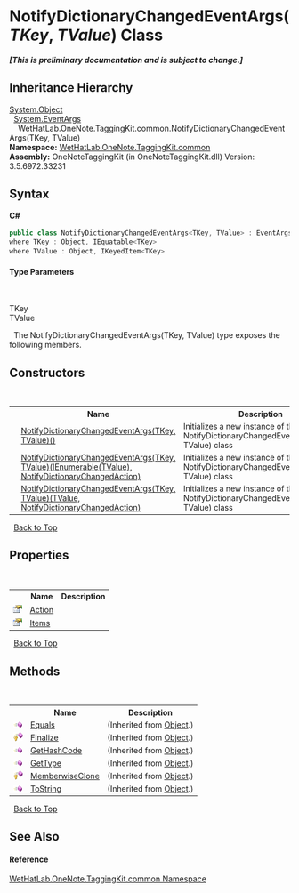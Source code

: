 # NotifyDictionaryChangedEventArgs(*TKey*, *TValue*) Class
 _**\[This is preliminary documentation and is subject to change.\]**_


## Inheritance Hierarchy
<a href="http://msdn2.microsoft.com/en-us/library/e5kfa45b" target="_blank">System.Object</a><br />&nbsp;&nbsp;<a href="http://msdn2.microsoft.com/en-us/library/118wxtk3" target="_blank">System.EventArgs</a><br />&nbsp;&nbsp;&nbsp;&nbsp;WetHatLab.OneNote.TaggingKit.common.NotifyDictionaryChangedEventArgs(TKey, TValue)<br />
**Namespace:**&nbsp;<a href="bcdbab9c-63d1-48a4-6937-af53fb8d9a55">WetHatLab.OneNote.TaggingKit.common</a><br />**Assembly:**&nbsp;OneNoteTaggingKit (in OneNoteTaggingKit.dll) Version: 3.5.6972.33231

## Syntax

**C#**<br />
``` C#
public class NotifyDictionaryChangedEventArgs<TKey, TValue> : EventArgs
where TKey : Object, IEquatable<TKey>
where TValue : Object, IKeyedItem<TKey>

```


#### Type Parameters
&nbsp;<dl><dt>TKey</dt><dd /><dt>TValue</dt><dd /></dl>&nbsp;
The NotifyDictionaryChangedEventArgs(TKey, TValue) type exposes the following members.


## Constructors
&nbsp;<table><tr><th></th><th>Name</th><th>Description</th></tr><tr><td>![Protected method](media/protmethod.gif "Protected method")</td><td><a href="3ec01397-075d-3e67-fd3b-2e5c3f149aa2">NotifyDictionaryChangedEventArgs(TKey, TValue)()</a></td><td>
Initializes a new instance of the NotifyDictionaryChangedEventArgs(TKey, TValue) class</td></tr><tr><td>![Protected method](media/protmethod.gif "Protected method")</td><td><a href="4cde9c7f-747a-63ab-f3b7-13eb16474271">NotifyDictionaryChangedEventArgs(TKey, TValue)(IEnumerable(TValue), NotifyDictionaryChangedAction)</a></td><td>
Initializes a new instance of the NotifyDictionaryChangedEventArgs(TKey, TValue) class</td></tr><tr><td>![Protected method](media/protmethod.gif "Protected method")</td><td><a href="5dbf55fb-ec7b-5019-0478-2b7b96a7f66b">NotifyDictionaryChangedEventArgs(TKey, TValue)(TValue, NotifyDictionaryChangedAction)</a></td><td>
Initializes a new instance of the NotifyDictionaryChangedEventArgs(TKey, TValue) class</td></tr></table>&nbsp;
<a href="#notifydictionarychangedeventargs(*tkey*,-*tvalue*)-class">Back to Top</a>

## Properties
&nbsp;<table><tr><th></th><th>Name</th><th>Description</th></tr><tr><td>![Public property](media/pubproperty.gif "Public property")</td><td><a href="04887103-2749-c463-2e19-cf9588a5be56">Action</a></td><td /></tr><tr><td>![Public property](media/pubproperty.gif "Public property")</td><td><a href="1abb2ce4-d616-eef1-7a65-cbed78c73599">Items</a></td><td /></tr></table>&nbsp;
<a href="#notifydictionarychangedeventargs(*tkey*,-*tvalue*)-class">Back to Top</a>

## Methods
&nbsp;<table><tr><th></th><th>Name</th><th>Description</th></tr><tr><td>![Public method](media/pubmethod.gif "Public method")</td><td><a href="http://msdn2.microsoft.com/en-us/library/bsc2ak47" target="_blank">Equals</a></td><td> (Inherited from <a href="http://msdn2.microsoft.com/en-us/library/e5kfa45b" target="_blank">Object</a>.)</td></tr><tr><td>![Protected method](media/protmethod.gif "Protected method")</td><td><a href="http://msdn2.microsoft.com/en-us/library/4k87zsw7" target="_blank">Finalize</a></td><td> (Inherited from <a href="http://msdn2.microsoft.com/en-us/library/e5kfa45b" target="_blank">Object</a>.)</td></tr><tr><td>![Public method](media/pubmethod.gif "Public method")</td><td><a href="http://msdn2.microsoft.com/en-us/library/zdee4b3y" target="_blank">GetHashCode</a></td><td> (Inherited from <a href="http://msdn2.microsoft.com/en-us/library/e5kfa45b" target="_blank">Object</a>.)</td></tr><tr><td>![Public method](media/pubmethod.gif "Public method")</td><td><a href="http://msdn2.microsoft.com/en-us/library/dfwy45w9" target="_blank">GetType</a></td><td> (Inherited from <a href="http://msdn2.microsoft.com/en-us/library/e5kfa45b" target="_blank">Object</a>.)</td></tr><tr><td>![Protected method](media/protmethod.gif "Protected method")</td><td><a href="http://msdn2.microsoft.com/en-us/library/57ctke0a" target="_blank">MemberwiseClone</a></td><td> (Inherited from <a href="http://msdn2.microsoft.com/en-us/library/e5kfa45b" target="_blank">Object</a>.)</td></tr><tr><td>![Public method](media/pubmethod.gif "Public method")</td><td><a href="http://msdn2.microsoft.com/en-us/library/7bxwbwt2" target="_blank">ToString</a></td><td> (Inherited from <a href="http://msdn2.microsoft.com/en-us/library/e5kfa45b" target="_blank">Object</a>.)</td></tr></table>&nbsp;
<a href="#notifydictionarychangedeventargs(*tkey*,-*tvalue*)-class">Back to Top</a>

## See Also


#### Reference
<a href="bcdbab9c-63d1-48a4-6937-af53fb8d9a55">WetHatLab.OneNote.TaggingKit.common Namespace</a><br />